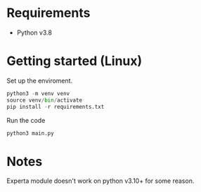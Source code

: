 # Requirements
- Python v3.8

# Getting started (Linux)

Set up the enviroment.

```python
python3 -m venv venv
source venv/bin/activate
pip install -r requirements.txt
```

Run the code

```python
python3 main.py
```

# Notes

Experta module doesn't work on python v3.10+ for some reason.
